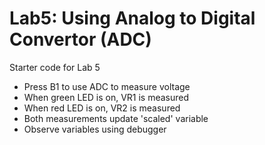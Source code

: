 # Lab5: Using Analog to Digital Convertor (ADC)

Starter code for Lab 5
  *  Press B1 to use ADC to measure voltage
  *  When green LED is on, VR1 is measured
  *  When red LED is on, VR2 is measured
  *  Both measurements update 'scaled' variable
  *  Observe variables using debugger
